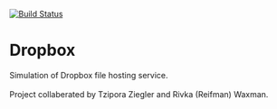 [![Build Status](https://travis-ci.org/tziporaziegler/Dropbox.png?branch=master)](https://travis-ci.org/tziporaziegler/Dropbox)

# Dropbox

Simulation of Dropbox file hosting service.
<br />
<br />
Project collaberated by Tzipora Ziegler and Rivka (Reifman) Waxman.
